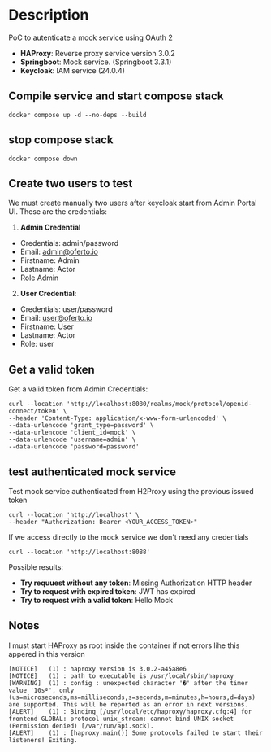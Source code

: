 # Description

PoC to autenticate a mock service using OAuth 2

- **HAProxy**: Reverse proxy service version 3.0.2
- **Springboot**: Mock service. (Springboot 3.3.1)
- **Keycloak**: IAM service (24.0.4)

## Compile service and start compose stack
```
docker compose up -d --no-deps --build
```

## stop compose stack
```
docker compose down
```

## Create two users to test
We must create manually two users after keycloak start from Admin Portal UI. These are the credentials:

1. **Admin Credential**
- Credentials: admin/password
- Email: admin@oferto.io
- Firstname: Admin
- Lastname: Actor
- Role Admin

2. **User Credential**:
- Credentials: user/password
- Email: user@oferto.io
- Firstname: User
- Lastname: Actor
- Role: user

## Get a valid token

Get a valid token from Admin Credentials:
```
curl --location 'http://localhost:8080/realms/mock/protocol/openid-connect/token' \
--header 'Content-Type: application/x-www-form-urlencoded' \
--data-urlencode 'grant_type=password' \
--data-urlencode 'client_id=mock' \
--data-urlencode 'username=admin' \
--data-urlencode 'password=password'
```

## test authenticated mock service

Test mock service authenticated from H2Proxy using the previous issued token 
```
curl --location 'http://localhost' \
--header "Authorization: Bearer <YOUR_ACCESS_TOKEN>"
```

If we access directly to the mock service we don't need any credentials
```
curl --location 'http://localhost:8088'
```

Possible results:

- **Try requuest without any token**: Missing Authorization HTTP header
- **Try to request with expired token**: JWT has expired
- **Try to request with a valid token**: Hello Mock

## Notes

I must start HAProxy as root inside the container if not errors lihe this appered in this version

```
[NOTICE]   (1) : haproxy version is 3.0.2-a45a8e6
[NOTICE]   (1) : path to executable is /usr/local/sbin/haproxy
[WARNING]  (1) : config : unexpected character '�' after the timer value '10sº', only (us=microseconds,ms=milliseconds,s=seconds,m=minutes,h=hours,d=days) are supported. This will be reported as an error in next versions.
[ALERT]    (1) : Binding [/usr/local/etc/haproxy/haproxy.cfg:4] for frontend GLOBAL: protocol unix_stream: cannot bind UNIX socket (Permission denied) [/var/run/api.sock].
[ALERT]    (1) : [haproxy.main()] Some protocols failed to start their listeners! Exiting.
```
